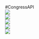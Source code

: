 #CongressAPI<br>
![](https://github.com/felixjichao/congress-search-android-application/blob/master/screenshoot/navigator.jpg)<br>
![](https://github.com/felixjichao/congress-search-android-application/blob/master/screenshoot/legislators.jpg)<br>
![](https://github.com/felixjichao/congress-search-android-application/blob/master/screenshoot/bills.jpg)<br>
![](https://github.com/felixjichao/congress-search-android-application/blob/master/screenshoot/committees.jpg)<br>
![](https://github.com/felixjichao/congress-search-android-application/blob/master/screenshoot/favorite.jpg)<br>

